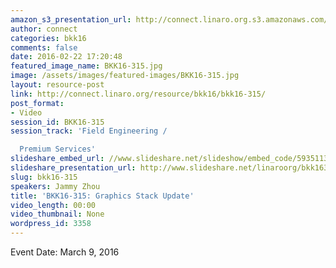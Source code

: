 ```yaml
---
amazon_s3_presentation_url: http://connect.linaro.org.s3.amazonaws.com/bkk16/Presentations/Wednesday/BKK16-315.pdf
author: connect
categories: bkk16
comments: false
date: 2016-02-22 17:20:48
featured_image_name: BKK16-315.jpg
image: /assets/images/featured-images/BKK16-315.jpg
layout: resource-post
link: http://connect.linaro.org/resource/bkk16/bkk16-315/
post_format:
- Video
session_id: BKK16-315
session_track: 'Field Engineering /

  Premium Services'
slideshare_embed_url: //www.slideshare.net/slideshow/embed_code/59351137
slideshare_presentation_url: http://www.slideshare.net/linaroorg/bkk16315-graphics-stack-update
slug: bkk16-315
speakers: Jammy Zhou
title: 'BKK16-315: Graphics Stack Update'
video_length: 00:00
video_thumbnail: None
wordpress_id: 3358
---
```


Event Date: March 9, 2016
